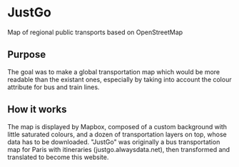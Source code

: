 # JustGo
Map of regional public transports based on OpenStreetMap

## Purpose
The goal was to make a global transportation map which would be more readable than the existant ones, especially by taking into account the colour attribute for bus and train lines.

## How it works
The map is displayed by Mapbox, composed of a custom background with little saturated colours, and a dozen of transportation layers on top, whose data has to be downloaded.
"JustGo" was originally a bus transportation map for Paris with itineraries (justgo.alwaysdata.net), then transformed and translated to become this website.
